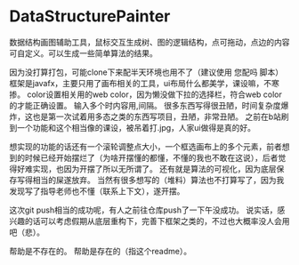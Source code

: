 # DataStructurePainter
数据结构画图辅助工具，鼠标交互生成树、图的逻辑结构，点可拖动，点边的内容可自定义。可以生成一些简单算法的结果。

因为没打算打包，可能clone下来配半天环境也用不了（建议使用 您配吗 脚本）
框架是javafx，主要只用了画布相关的工具，ui布局什么都美学，课设嘛，不寒掺。
color设置相关用的web color，因为懒没做下拉的选择栏，符合web color的才能正确设置。
输入多个时内容用,间隔。
很多东西写得很丑陋，时间复杂度爆炸，这也是第一次试着用多态之类的东西写项目，丑陋，非常丑陋。
之前在b站刷到一个功能和这个相当像的课设，被吊着打.jpg，人家ui做得是真的好。

想实现的功能的话还有一个滚轮调整点大小，一个框选画布上的多个元素，前者想到的时候已经开始摆烂了（为啥开摆懂的都懂，不懂的我也不敢在这说），后者觉得好难实现，也因为开摆了所以无所谓了。
还有就是算法的可视化，因为底层保存写得相当的屎遂放弃。
当然有很多想写的（堆料）算法也不打算写了，因为我发现写了指导老师也不懂（联系上下文），遂开摆。

这次git push相当的成功呢，有人之前往仓库push了一下午没成功。
说实话，感兴趣的话可以考虑假期从底层重构下，完善下框架之类的，不过也大概率没人会用吧（悲）。

帮助是不存在的。
帮助是存在的（指这个readme）。

